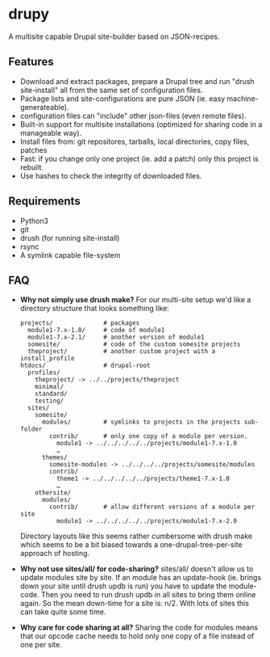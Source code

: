 drupy
=====

A multisite capable Drupal site-builder based on JSON-recipes.

Features
--------

* Download and extract packages, prepare a Drupal tree and run "drush site-install" all from the same set of configuration files.
* Package lists and site-configurations are pure JSON (ie. easy machine-generateable).
* configuration files can "include" other json-files (even remote files).
* Built-in support for multisite installations (optimized for sharing code in a manageable way).
* Install files from: git repositores, tarballs, local directories, copy files, patches
* Fast: if you change only one project (ie. add a patch) only this project is rebuilt.
* Use hashes to check the integrity of downloaded files.

Requirements
------------

* Python3
* git
* drush (for running site-install)
* rsync
* A symlink capable file-system

FAQ
---

*   **Why not simply use drush make?**
    For our multi-site setup we'd like a directory structure that looks something like:

        projects/              # packages
          module1-7.x-1.0/     # code of module1
          module1-7.x-2.1/     # another version of module1
          somesite/            # code of the custom somesite projects
          theproject/          # another custom project with a install_profile
        htdocs/                # drupal-root
          profiles/
            theproject/ -> ../../projects/theproject
            minimal/
            standard/
            testing/
          sites/
            somesite/
              modules/         # symlinks to projects in the projects sub-folder
                contrib/       # only one copy of a module per version.
                  module1 -> ../../../../../projects/module1-7.x-1.0
                  …
              themes/
                somesite-modules -> ../../../../projects/somesite/modules
                contrib/
                  theme1 -> ../../../../../projects/theme1-7.x-1.0
                  …
            othersite/
              modules/
                contrib/       # allow different versions of a module per site
                  module1 -> ../../../../../projects/module1-7.x-2.0
          
    Directory layouts like this seems rather cumbersome with drush make which seems to be a bit biased towards a one-drupal-tree-per-site approach of hosting.

*   **Why not use sites/all/ for code-sharing?**
    sites/all/ doesn't allow us to update modules site by site. If an module has an update-hook (ie. brings down your site until drush updb is run) you have to update the module-code. Then you need to run drush updb in all sites to bring them online again. So the mean down-time for a site is: n/2. With lots of sites this can take quite some time.
*   **Why care for code sharing at all?**
    Sharing the code for modules means that our opcode cache needs to hold only one copy of a file instead of one per site.

